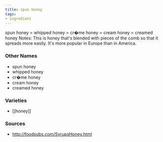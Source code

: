 ```yaml
---
title: spun honey
tags:
- ingredient
---
```

spun honey = whipped honey = cr�me honey = cream honey = creamed honey Notes: This is honey that's blended with pieces of the comb so that it spreads more easily. It's more popular in Europe than in America.

### Other Names

* spun honey
* whipped honey
* cr�me honey
* cream honey
* creamed honey

### Varieties

* [[honey]]

### Sources
* http://foodsubs.com/SyrupsHoney.html
